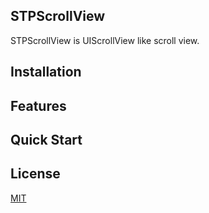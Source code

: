 ## STPScrollView
  STPScrollView is UIScrollView like scroll view.




## Installation



## Features


## Quick Start



## License

  [MIT](LICENSE)
